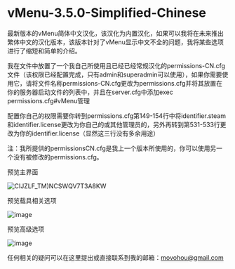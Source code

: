 # vMenu-3.5.0-Simplified-Chinese
最新版本的vMenu简体中文汉化，该汉化为内置汉化，如果可以我将在未来推出繁体中文的汉化版本，该版本针对了vMenu显示中文不全的问题，我将某些选项进行了缩短和简单的介绍。

我在文件中放置了一个我自己所使用且已经已经常规汉化的permissions-CN.cfg文件（该权限已经配置完成，只有admin和superadmin可以使用），如果你需要使用它，请将文件名称permissions-CN.cfg更改为permissions.cfg并将其放置在你的服务器启动文件的列表中，并且在server.cfg中添加exec permissions.cfg#vMenu管理

配置你自己的权限需要你转到permissions.cfg第149-154行中将identifier.steam和identifier.license更改为你自己的或其他管理员的，另外再转到第531-533行更改为你的identifier.license（显然这三行没有多余用途）

注：我所提供的permissionsCN.cfg是我上一个版本所使用的，你可以使用另一个没有被修改的permissions.cfg。


预览主界面

![CIJZLF_TM)NCSWQV7T3A8KW](https://user-images.githubusercontent.com/63585349/189480212-216a9cb1-0cdb-4a63-98de-4022ffb05b37.png)


预览载具相关选项

![image](https://user-images.githubusercontent.com/63585349/189480229-35163d8e-7fc1-47b7-a783-d0181d73a034.png)


预览高级选项

![image](https://user-images.githubusercontent.com/63585349/189480282-b9cdbd8d-aaac-4cd9-a836-7f58d5203653.png)






任何相关的疑问可以在这里提出或直接联系到我的邮箱：movohou@gmail.com
